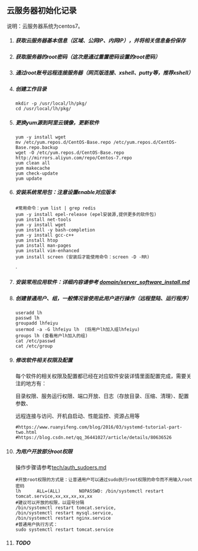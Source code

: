 ## 云服务器初始化记录

说明：云服务器系统为centos7。

1. ##### 获取云服务器基本信息（区域、公网IP、内网IP），并将相关信息备份保存

2. ##### 获取服务器的root密码（这次是通过重置密码设置的root密码）

3. ##### 通过root账号远程连接服务器（网页版连接、xshell、putty等，推荐xshell）

4. ##### 创建工作目录

   ```shell
   mkdir -p /usr/local/lh/pkg/
   cd /usr/local/lh/pkg/
   ```

   

5. ##### 更换yum源到阿里云镜像，更新软件

   ```shell
   yum -y install wget
   mv /etc/yum.repos.d/CentOS-Base.repo /etc/yum.repos.d/CentOS-Base.repo.backup
   wget -O /etc/yum.repos.d/CentOS-Base.repo http://mirrors.aliyun.com/repo/Centos-7.repo
   yum clean all
   yum makecache
   yum check-update
   yum update
   ```

6. ##### 安装系统常用包：注意设置enable对应版本

   ```shell
   #常用命令：yum list | grep redis
   yum -y install epel-release (epel安装源,提供更多的软件包)
   yum install net-tools
   yum -y install wget
   yum install -y bash-completion
   yum -y install gcc-c++ 
   yum install htop
   yum install man-pages
   yum install vim-enhanced
   yum install screen (安装后才能使用命令：screen -D -RR)
   ```
   
   ·
   
7. ##### 安装常用应用软件：详细内容请参考 [domain/server_software_install.md](server_software_install.md)

   

8. ##### 创建普通用户、组，一般情况皆使用此用户进行操作（远程登陆、运行程序）

   ```shell
   useradd lh
   passwd lh
   groupadd lhfeiyu
   usermod -a -G lhfeiyu lh  (将用户lh加入组lhfeiyu)
   groups lh (查看用户lh加入的组)
   cat /etc/passwd
   cat /etc/group
   ```

   

9. ##### 修改软件相关权限及配置

   每个软件的相关权限及配置都已经在对应软件安装详情里面配置完成，需要关注的地方有：
   
   目录权限、服务运行权限、端口开放、日志（存放目录、压缩、清理）、配置参数、
   
   远程连接与访问、开机自启动、性能监控、资源占用等
   
   ```shell
   #https://www.ruanyifeng.com/blog/2016/03/systemd-tutorial-part-two.html
   #https://blog.csdn.net/qq_36441027/article/details/80636526
   ```
   
   
   
10. ##### 为用户开放部分root权限

    操作步骤请参考[tech/auth_sudoers.md](../tech/auth_sudoers.md)

    ```shell
    #开放root权限的方式是：让普通用户可以通过sudo执行root权限的命令而不用输入root密码
    lh      ALL=(ALL)       NOPASSWD: /bin/systemctl restart tomcat.service,xx,xx,xx,xx,xx
    #建议可以开放的权限，以逗号分隔
    /bin/systemctl restart tomcat.service,
    /bin/systemctl restart mysql.service,
    /bin/systemctl restart nginx.service
    #普通用户执行方式：
    sudo systemctl restart tomcat.service
    ```

    

11. ##### TODO

